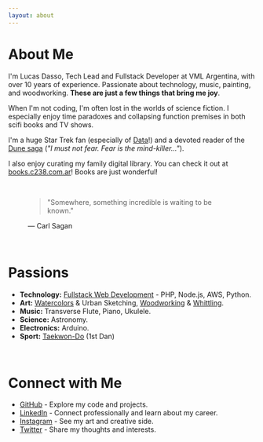 ```yaml
---
layout: about 
---
```


# About Me

I'm Lucas Dasso, Tech Lead and Fullstack Developer at VML Argentina, with over 10 years of experience. Passionate about technology, music, painting, and woodworking. **These are just a few things that bring me joy**.

When I'm not coding, I'm often lost in the worlds of science fiction. I especially enjoy time paradoxes and collapsing function premises in both scifi books and TV shows.

I'm a huge Star Trek fan (especially of [Data](https://memory-alpha.fandom.com/wiki/Data)!) and a devoted reader of the [Dune saga](https://en.wikipedia.org/wiki/Dune_(franchise)) (<em>"I must not fear. Fear is the mind-killer..."</em>).

I also enjoy curating my family digital library. You can check it out at [books.c238.com.ar](books.c238.com.ar)! Books are just wonderful! 

<br>

<figure>
    <blockquote>
    "Somewhere, something incredible is waiting to be known."
    </blockquote>
    <figcaption>— Carl Sagan</figcaption>
</figure>


<br/>

# Passions

*   **Technology:** [Fullstack Web Development](https://github.com/Lukas238) - PHP, Node.js, AWS, Python.
*   **Art:** [Watercolors](https://www.linkedin.com/in/lucasdasso/) & Urban Sketching, [Woodworking](https://www.linkedin.com/in/lucasdasso/) & [Whittling](https://www.linkedin.com/in/lucasdasso/).
*   **Music:** Transverse Flute, Piano, Ukulele.
*   **Science:** Astronomy.
*   **Electronics:** Arduino.
*   **Sport:** [Taekwon-Do](https://www.instagram.com/mastercisternas/) (1st Dan)

<br/>

# Connect with Me

* [GitHub](https://github.com/Lukas238) - Explore my code and projects.
* [LinkedIn](https://www.linkedin.com/in/lucasdasso/) - Connect professionally and learn about my career.
* [Instagram](https://www.instagram.com/dassolucas) - See my art and creative side.
* [Twitter](https://twitter.com/lucasdasso) - Share my thoughts and interests.

